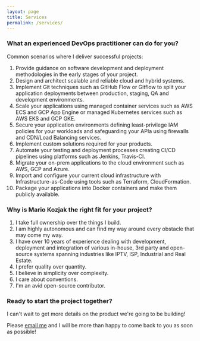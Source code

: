 ```yaml
---
layout: page
title: Services
permalink: /services/
---
```


### What an experienced DevOps practitioner can do for you?

Common scenarios where I deliver successful projects:
1.  Provide guidance on software development and deployment methodologies in the early stages of your project.
1.  Design and architect scalable and reliable cloud and hybrid systems.
1.  Implement Git techniques such as GitHub Flow or Gitflow to split your application deployments between production, staging, QA and development environments.
1.  Scale your applications using managed container services such as AWS ECS and GCP App Engine or managed Kubernetes services such as AWS EKS and GCP GKE.
1.  Secure your application environments defining least-privilege IAM policies for your workloads and safeguarding your APIa using firewalls and CDN/Load Balancing services.
1.  Implement custom solutions required for your products.
1.  Automate your testing and deployment processes creating Cl/CD pipelines using platforms such as Jenkins, Travis-CI.
1.  Migrate your on-prem applications to the cloud environment such as AWS, GCP and Azure.
1.  Import and configure your current cloud infrastructure with Infrastructure-as-Code using tools such as Terraform, CloudFormation.
1.  Package your applications into Docker containers and make them publicly available.

### Why is Mario Kozjak the right fit for your project?

1.  I take full ownership over the things I build.
1.  I am highly autonomous and can find my way around every obstacle that may come my way.
1.  I have over 10 years of experience dealing with development, deployment and integration of various in-house, 3rd party and open-source systems spanning industries like IPTV, ISP, Industrial and Real Estate.
1.  I prefer quality over quantity.
1.  I believe in simplicity over complexity.
1.  I care about conventions.
1.  I'm an avid open-source contributor.

### Ready to start the project together?

I can't wait to get more details on the product we're going to be building!

Please <a href="mailto:kozjakm1@gmail.com" target="_blank">email me</a> and I will be more than happy to come back to you as soon as possible!
